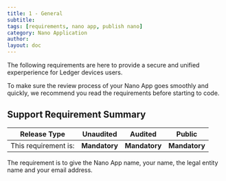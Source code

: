 ```yaml
---
title: 1 - General
subtitle:
tags: [requirements, nano app, publish nano]
category: Nano Application
author:
layout: doc
---
```


The following requirements are here to provide a secure and unified experperience for Ledger devices users. 

To make sure the review process of your Nano App goes smoothly and quickly, we recommend you read the requirements before starting to code. 


## Support Requirement Summary

|    Release Type       |          Unaudited     |          Audited       |          Public        |
|-----------------------|------------------------|------------------------|------------------------|
|  This requirement is: |    <b>Mandatory</b>    |   <b>Mandatory</b>     |   <b>Mandatory</b>     |

The requirement is to give the Nano App name, your name, the legal entity name and your email address.